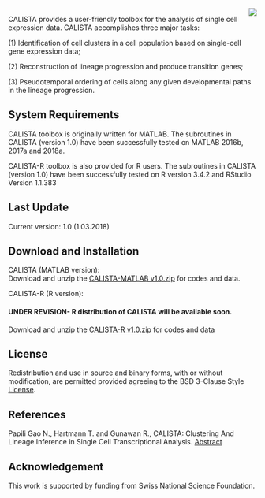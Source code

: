 <img style = "float: right;" src = "https://github.com/CABSEL/CALISTA/blob/master/calista.png">

CALISTA provides a user-friendly toolbox for the analysis of single cell expression data. CALISTA accomplishes three major tasks: 

(1)	Identification of cell clusters in a cell population based on single-cell gene expression data; 

(2)	Reconstruction of lineage progression and produce transition genes;

(3)	Pseudotemporal ordering of cells along any given developmental paths in the lineage progression.


## System Requirements

CALISTA toolbox is originally written for MATLAB. The subroutines in CALISTA (version 1.0) have been successfully tested on MATLAB 2016b,  2017a and 2018a. 

CALISTA-R toolbox is also provided for R users. The subroutines in CALISTA (version 1.0) have been successfully tested on R version 3.4.2 and RStudio Version 1.1.383

## Last Update
Current version: 1.0 (1.03.2018)

## Download and Installation

CALISTA (MATLAB version):    
Download and unzip the [CALISTA-MATLAB v1.0.zip](https://github.com/CABSEL/CALISTA.git) for codes and data.

CALISTA-R (R version):     
#### UNDER REVISION- R distribution of CALISTA will be available soon. 
Download and unzip the [CALISTA-R v1.0.zip]() for codes and data

## License
Redistribution and use in source and binary forms, with or without modification, are permitted provided agreeing to the BSD 3-Clause Style [License](https://github.com/CABSEL/CALISTA/blob/master/LICENSE).


## References
Papili Gao N., Hartmann T. and Gunawan R., CALISTA: Clustering And Lineage Inference in Single Cell Transcriptional Analysis. [Abstract](https://www.biorxiv.org/content/early/2018/01/31/257550)

## Acknowledgement
This work is supported by funding from Swiss National Science Foundation.

